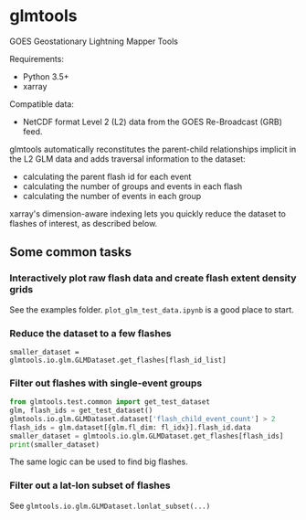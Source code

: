 # glmtools

GOES Geostationary Lightning Mapper Tools

Requirements:
- Python 3.5+
- xarray

Compatible data:
- NetCDF format Level 2 (L2) data from the GOES Re-Broadcast (GRB) feed.

glmtools automatically reconstitutes the parent-child relationships implicit  in the L2 GLM data and adds traversal information to the dataset:
- calculating the parent flash id for each event
- calculating the number of groups and events in each flash
- calculating the number of events in each group

xarray's dimension-aware indexing lets you quickly reduce the dataset to 
flashes of interest, as described below.

## Some common tasks


### Interactively plot raw flash data and create flash extent density grids

See the examples folder. `plot_glm_test_data.ipynb` is a good place to start.

### Reduce the dataset to a few flashes

`smaller_dataset = glmtools.io.glm.GLMDataset.get_flashes[flash_id_list]`

### Filter out flashes with single-event groups

```python
from glmtools.test.common import get_test_dataset
glm, flash_ids = get_test_dataset()
glmtools.io.glm.GLMDataset.dataset['flash_child_event_count'] > 2
flash_ids = glm.dataset[{glm.fl_dim: fl_idx}].flash_id.data
smaller_dataset = glmtools.io.glm.GLMDataset.get_flashes[flash_ids]
print(smaller_dataset)
```
The same logic can be used to find big flashes.

### Filter out a lat-lon subset of flashes

See `glmtools.io.glm.GLMDataset.lonlat_subset(...)`



